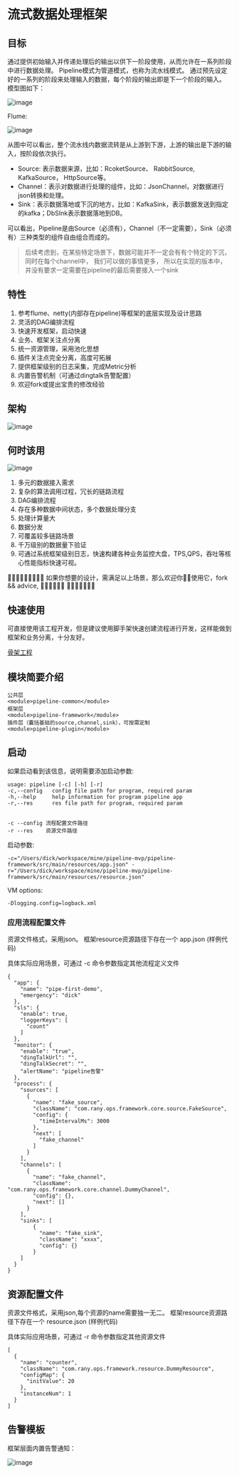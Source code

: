 # 流式数据处理框架

## 目标

通过提供初始输入并传递处理后的输出以供下一阶段使用，从而允许在一系列阶段中进行数据处理。 Pipeline模式为管道模式，也称为流水线模式。 通过预先设定好的一系列的阶段来处理输入的数据，每个阶段的输出即是下一个阶段的输入。 模型图如下：

![image](https://user-images.githubusercontent.com/27359059/147108654-5965f699-338d-44cc-b1b5-a8d6899d7550.png)

Flume:

![image](https://user-images.githubusercontent.com/27359059/147108997-5030466a-f465-465a-b67c-c3f1f6afa24d.png)

从图中可以看出，整个流水线内数据流转是从上游到下游，上游的输出是下游的输入，按阶段依次执行。

- Source: 表示数据来源，比如：RcoketSource、 RabbitSource, KafkaSource， HttpSource等。
- Channel：表示对数据进行处理的组件，比如：JsonChannel，对数据进行json转换和处理。
- Sink：表示数据落地或下沉的地方，比如：KafkaSink，表示数据发送到指定的kafka；DbSInk表示数据落地到DB。

可以看出，Pipeline是由Source（必须有），Channel（不一定需要），Sink（必须有）三种类型的组件自由组合而成的。

> 后续考虑到，在某些特定场景下，数据可能并不一定会有有个特定的下沉，同时在每个channel中， 我们可以做的事情更多， 所以在实现的版本中，并没有要求一定需要在pipeline的最后需要接入一个sink

## 特性

1. 参考flume、netty(内部存在pipeline)等框架的底层实现及设计思路
2. 灵活的DAG编排流程
3. 快速开发框架，启动快速
4. 业务、框架关注点分离
5. 统一资源管理，采用池化思想
6. 插件关注点完全分离，高度可拓展
7. 提供框架级别的日志采集，完成Metric分析
8. 内置告警机制（可通过dingtalk告警配置）
9. 欢迎fork或提出宝贵的修改经验

## 架构

![image](https://user-images.githubusercontent.com/27359059/147110143-5fa42019-ecb8-40ce-a3df-8ea25d00ab09.png)

## 何时该用

![image](https://user-images.githubusercontent.com/27359059/147256234-66ceb51f-a624-4df6-bfa0-15cb79d442f2.png)

1. 多元的数据接入需求
2. 复杂的算法调用过程，冗长的链路流程
3. DAG编排流程
4. 存在多种数据中间状态，多个数据处理分支
5. 处理计算量大
6. 数据分发
7. 可覆盖较多链路场景
8. 千万级别的数据量下验证
9. 可通过系统框架级别日志，快速构建各种业务监控大盘，TPS,QPS，吞吐等核心性能指标快速可视。

🧨🧨🧨🧨🧨🧨🧨🧨🧨 如果你想要的设计，需满足以上场景，那么欢迎你👏🏻使用它，fork && advice, 🌈🌈🌈🌈🌈🌈 🧨🧨🧨🧨🧨🧨🧨

## 快速使用

可直接使用该工程开发，但是建议使用脚手架快速创建流程进行开发，这样能做到框架和业务分离，十分友好。

[骨架工程](https://github.com/WXzhongwang/pipeline-mvp-archetype)

## 模块简要介绍

```
公共层
<module>pipeline-common</module>
框架层
<module>pipeline-framework</module>
插件层（囊括基础的source,channel,sink），可按需定制
<module>pipeline-plugin</module>
```

## 启动

如果启动看到该信息，说明需要添加启动参数:

```
usage: pipeline [-c] [-h] [-r]
-c,--config   config file path for program, required param
-h,--help     help information for program pipeline app
-r,--res      res file path for program, required param


-c --config 流程配置文件路径
-r --res    资源文件路径
```

启动参数:

```
-c="/Users/dick/workspace/mine/pipeline-mvp/pipeline-framework/src/main/resources/app.json" -r="/Users/dick/workspace/mine/pipeline-mvp/pipeline-framework/src/main/resources/resource.json"
```

VM options:

```
-Dlogging.config=logback.xml 
```

### 应用流程配置文件

资源文件格式，采用json。 框架resource资源路径下存在一个 app.json (样例代码)

具体实际应用场景，可通过 -c 命令参数指定其他流程定义文件

```
{
  "app": {
    "name": "pipe-first-demo",
    "emergency": "dick"
  },
  "sls": {
    "enable": true,
    "loggerKeys": [
      "count"
    ]
  },
  "monitor": {
    "enable": "true",
    "dingTalkUrl": "",
    "dingTalkSecret": "",
    "alertName": "pipeline告警"
  },
  "process": {
    "sources": [
      {
        "name": "fake_source",
        "className": "com.rany.ops.framework.core.source.FakeSource",
        "config": {
          "timeIntervalMs": 3000
        },
        "next": [
          "fake_channel"
        ]
      }
    ],
    "channels": [
      {
        "name": "fake_channel",
        "className": "com.rany.ops.framework.core.channel.DummyChannel",
        "config": {},
        "next": []
      }
    ],
    "sinks": [
        {
          "name": "fake_sink",
          "className": "xxxx",
          "config": {}
        }
    ]
  }
}
```

## 资源配置文件

资源文件格式，采用json,每个资源的name需要独一无二。 框架resource资源路径下存在一个 resource.json (样例代码)

具体实际应用场景，可通过 -r 命令参数指定其他资源文件

```
[
  {
    "name": "counter",
    "className": "com.rany.ops.framework.resource.DummyResource",
    "configMap": {
      "initValue": 20
    },
    "instanceNum": 1
  }
]

```

## 告警模板

框架层面内置告警通知：

![image](https://user-images.githubusercontent.com/27359059/147672416-0aa6c235-232b-405f-94ba-9e7d73983110.png)




